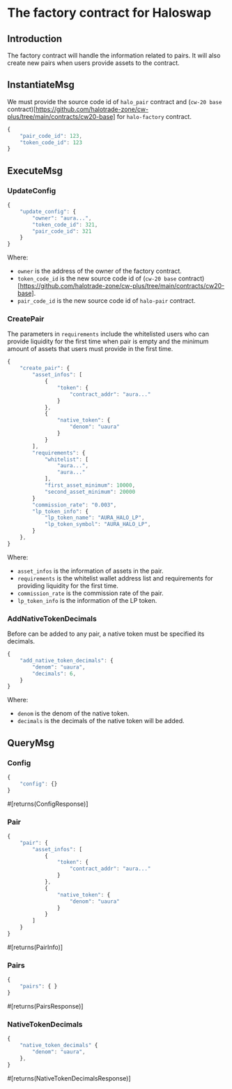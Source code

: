 # The factory contract for Haloswap

## Introduction
The factory contract will handle the information related to pairs. It will also create new pairs when users provide assets to the contract.

## InstantiateMsg
We must provide the source code id of `halo_pair` contract and (`cw-20 base` contract)[https://github.com/halotrade-zone/cw-plus/tree/main/contracts/cw20-base] for `halo-factory` contract.
```javascript
{
    "pair_code_id": 123,
    "token_code_id": 123
}
```

## ExecuteMsg

### UpdateConfig
```javascript
{
    "update_config": {
        "owner": "aura...",
        "token_code_id": 321,
        "pair_code_id": 321
    }
}
```
Where:
- `owner` is the address of the owner of the factory contract.
- `token_code_id` is the new source code id of (`cw-20 base` contract)[https://github.com/halotrade-zone/cw-plus/tree/main/contracts/cw20-base].
- `pair_code_id` is the new source code id of `halo-pair` contract.

### CreatePair
The parameters in `requirements` include the whitelisted users who can provide liquidity for the first time when pair is empty and the minimum amount of assets that users must provide in the first time.
```javascript
{
    "create_pair": {
        "asset_infos": [
            {
                "token": {
                    "contract_addr": "aura..."
                }
            },
            {
                "native_token": {
                    "denom": "uaura"
                }
            }
        ],
        "requirements": {
            "whitelist": [
                "aura...",
                "aura..."
            ],
            "first_asset_minimum": 10000,
            "second_asset_minimum": 20000
        }
        "commission_rate": "0.003",
        "lp_token_info": {
            "lp_token_name": "AURA_HALO_LP",
            "lp_token_symbol": "AURA_HALO_LP",
        }
    },
}
```
Where:
- `asset_infos` is the information of assets in the pair.
- `requirements` is the whitelist wallet address list and requirements for providing liquidity for the first time.
- `commission_rate` is the commission rate of the pair.
- `lp_token_info` is the information of the LP token.


### AddNativeTokenDecimals
Before can be added to any pair, a native token must be specified its decimals.
```javascript
{
    "add_native_token_decimals": {
        "denom": "uaura",
        "decimals": 6,
    }
}
```
Where:
- `denom` is the denom of the native token.
- `decimals` is the decimals of the native token will be added.

## QueryMsg
### Config
```javascript
{
    "config": {}
}
```
#[returns(ConfigResponse)]

### Pair
```javascript
{
    "pair": {
        "asset_infos": [
            {
                "token": {
                    "contract_addr": "aura..."
                }
            },
            {
                "native_token": {
                    "denom": "uaura"
                }
            }
        ]
    }
}
```
#[returns(PairInfo)]

### Pairs
```javascript
{
    "pairs": { }
}
```
#[returns(PairsResponse)]

### NativeTokenDecimals
```javascript
{
    "native_token_decimals" {
        "denom": "uaura",
    },
}
```
#[returns(NativeTokenDecimalsResponse)]
